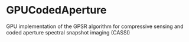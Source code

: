 # GPUCodedAperture
GPU implementation of the GPSR algorithm for compressive sensing and coded aperture spectral snapshot imaging (CASSI)
